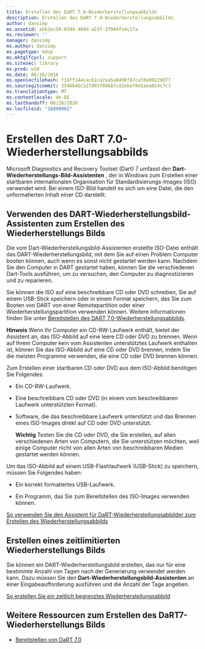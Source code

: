 ```yaml
---
title: Erstellen des DaRT 7.0-Wiederherstellungsabbilds
description: Erstellen des DaRT 7.0-Wiederherstellungsabbilds
author: dansimp
ms.assetid: ebb2ec58-0349-469d-a23f-3f944fe4c1fa
ms.reviewer: ''
manager: dansimp
ms.author: dansimp
ms.pagetype: mdop
ms.mktglfcycl: support
ms.sitesec: library
ms.prod: w10
ms.date: 06/16/2016
ms.openlocfilehash: f19ff144cac61ca7ea5a8498f67caf8a99229d77
ms.sourcegitcommit: 354664bc527d93f80687cd2eba70d1eea024c7c3
ms.translationtype: MT
ms.contentlocale: de-DE
ms.lasthandoff: 06/26/2020
ms.locfileid: "10809862"
---
```

# Erstellen des DaRT 7.0-Wiederherstellungsabbilds


Microsoft Diagnostics and Recovery Toolset (Dart) 7 umfasst den **Dart-Wiederherstellungs-Bild-Assistenten** , der in Windows zum Erstellen einer startbaren internationalen Organisation für Standardisierungs-Images (ISO) verwendet wird. Bei einem ISO-Bild handelt es sich um eine Datei, die den unformatierten Inhalt einer CD darstellt.

## Verwenden des DART-Wiederherstellungsbild-Assistenten zum Erstellen des Wiederherstellungs Bilds


Die vom Dart-Wiederherstellungsbild-Assistenten erstellte ISO-Datei enthält das DART-Wiederherstellungsbild, mit dem Sie auf einen Problem Computer booten können, auch wenn es sonst nicht gestartet werden kann. Nachdem Sie den Computer in DART gestartet haben, können Sie die verschiedenen Dart-Tools ausführen, um zu versuchen, den Computer zu diagnostizieren und zu reparieren.

Sie können die ISO auf eine beschreibbare CD oder DVD schreiben, Sie auf einem USB-Stick speichern oder in einem Format speichern, das Sie zum Booten von DART von einer Remotepartition oder einer Wiederherstellungspartition verwenden können. Weitere Informationen finden Sie unter [Bereitstellen des DART 7,0-Wiederherstellungsabbilds](deploying-the-dart-70-recovery-image-dart-7.md).

**Hinweis**  Wenn Ihr Computer ein CD-RW-Laufwerk enthält, bietet der Assistent an, das ISO-Abbild auf eine leere CD oder DVD zu brennen. Wenn auf Ihrem Computer kein vom Assistenten unterstütztes Laufwerk enthalten ist, können Sie das ISO-Abbild auf eine CD oder DVD brennen, indem Sie die meisten Programme verwenden, die eine CD oder DVD brennen können.

 

Zum Erstellen einer startbaren CD oder DVD aus dem ISO-Abbild benötigen Sie Folgendes:

-   Ein CD-RW-Laufwerk.

-   Eine beschreibbare CD oder DVD (in einem vom beschreibbaren Laufwerk unterstützten Format).

-   Software, die das beschreibbare Laufwerk unterstützt und das Brennen eines ISO-Images direkt auf CD oder DVD unterstützt.

    **Wichtig**  Testen Sie die CD oder DVD, die Sie erstellen, auf allen verschiedenen Arten von Computern, die Sie unterstützen möchten, weil einige Computer nicht von allen Arten von beschreibbaren Medien gestartet werden können.

     

Um das ISO-Abbild auf einem USB-Flashlaufwerk (USB-Stick) zu speichern, müssen Sie Folgendes haben:

-   Ein korrekt formatiertes USB-Laufwerk.

-   Ein Programm, das Sie zum Bereitstellen des ISO-Images verwenden können.

[So verwenden Sie den Assistent für DaRT-Wiederherstellungsabbilder zum Erstellen des Wiederherstellungsabbilds](how-to-use-the-dart-recovery-image-wizard-to-create-the-recovery-image-dart-7.md)

## Erstellen eines zeitlimitierten Wiederherstellungs Bilds


Sie können ein DART-Wiederherstellungsbild erstellen, das nur für eine bestimmte Anzahl von Tagen nach der Generierung verwendet werden kann. Dazu müssen Sie den **Dart-Wiederherstellungsbild-Assistenten** an einer Eingabeaufforderung ausführen und die Anzahl der Tage angeben.

[So erstellen Sie ein zeitlich begrenztes Wiederherstellungsabbild](how-to-create-a-time-limited-recovery-image-dart-7.md)

## Weitere Ressourcen zum Erstellen des DaRT7-Wiederherstellungs Bilds


-   [Bereitstellen von DaRT 7.0](deploying-dart-70-new-ia.md)

 

 





